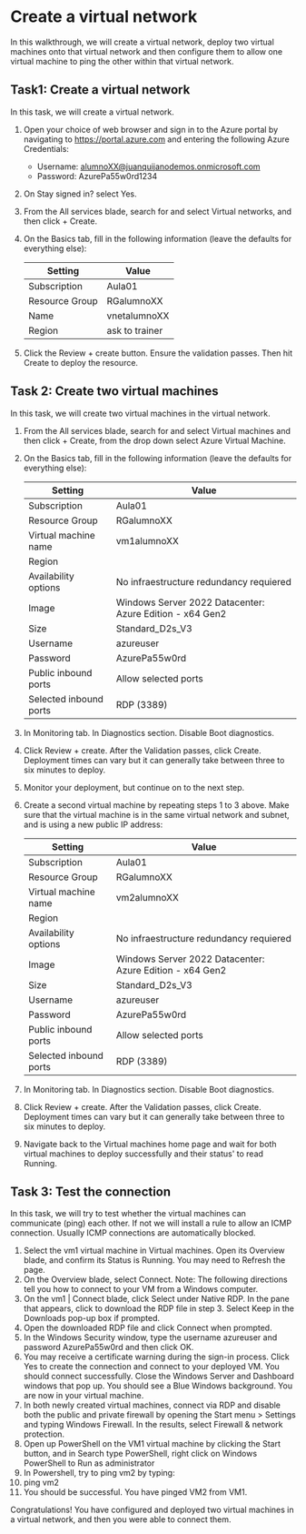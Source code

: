 # Create a virtual network #
In this walkthrough, we will create a virtual network, deploy two virtual machines onto that virtual network and then configure them to allow one virtual machine to ping the other within that virtual network.

## Task1: Create a virtual network ##
In this task, we will create a virtual network.

1. Open your choice of web browser and sign in to the Azure portal by navigating to https://portal.azure.com and entering the following Azure Credentials:
    * Username: alumnoXX@juanquijanodemos.onmicrosoft.com
    * Password: AzurePa55w0rd1234
2. On Stay signed in? select Yes.
3. From the All services blade, search for and select Virtual networks, and then click + Create.
4. On the Basics tab, fill in the following information (leave the defaults for everything else):

    | Setting | Value |
    |---------|-------|
    | Subscription | Aula01 |
    | Resource Group | RGalumnoXX |
    | Name | vnetalumnoXX |
    | Region | ask to trainer |

5. Click the Review + create button. Ensure the validation passes. Then hit Create to deploy the resource.

## Task 2: Create two virtual machines ##
In this task, we will create two virtual machines in the virtual network.
1. From the All services blade, search for and select Virtual machines and then click + Create, from the drop down select Azure Virtual Machine.
2. On the Basics tab, fill in the following information (leave the defaults for everything else):

    | Setting | Value |
    |---------|-------|
    | Subscription | Aula01 |
    | Resource Group | RGalumnoXX |
    | Virtual machine name | vm1alumnoXX |
    | Region | <same vnet> |
    | Availability options | No infraestructure redundancy requiered |
    | Image | Windows Server 2022 Datacenter: Azure Edition - x64 Gen2 |
    | Size | Standard_D2s_V3 |
    | Username | azureuser |
    | Password | AzurePa55w0rd |
    | Public inbound ports | Allow selected ports |
    | Selected inbound ports | RDP (3389) |

4. In Monitoring tab. In Diagnostics section. Disable Boot diagnostics.
6. Click Review + create. After the Validation passes, click Create. Deployment times can vary but it can generally take between three to six minutes to deploy.
7. Monitor your deployment, but continue on to the next step.
8. Create a second virtual machine by repeating steps 1 to 3 above. Make sure that the virtual machine is in the same virtual network and subnet, and is using a new public IP address:

    | Setting | Value |
    |---------|-------|
    | Subscription | Aula01 |
    | Resource Group | RGalumnoXX |
    | Virtual machine name | vm2alumnoXX |
    | Region | <same vnet> |
    | Availability options | No infraestructure redundancy requiered |
    | Image | Windows Server 2022 Datacenter: Azure Edition - x64 Gen2 |
    | Size | Standard_D2s_V3 |
    | Username | azureuser |
    | Password | AzurePa55w0rd |
    | Public inbound ports | Allow selected ports |
    | Selected inbound ports | RDP (3389) |

4. In Monitoring tab. In Diagnostics section. Disable Boot diagnostics.

6. Click Review + create. After the Validation passes, click Create. Deployment times can vary but it can generally take between three to six minutes to deploy.

9. Navigate back to the Virtual machines home page and wait for both virtual machines to deploy successfully and their status' to read Running.

## Task 3: Test the connection ##
In this task, we will try to test whether the virtual machines can communicate (ping) each other. If not we will install a rule to allow an ICMP connection. Usually ICMP connections are automatically blocked.
1. Select the vm1 virtual machine in Virtual machines. Open its Overview blade, and confirm its Status is Running. You may need to Refresh the page.
2. On the Overview blade, select Connect.
Note: The following directions tell you how to connect to your VM from a Windows computer.
3. On the vm1 | Connect blade, click Select under Native RDP. In the pane that appears, click to download the RDP file in step 3. Select Keep in the Downloads pop-up box if prompted.
4. Open the downloaded RDP file and click Connect when prompted.
5. In the Windows Security window, type the username azureuser and password AzurePa55w0rd and then click OK.
6. You may receive a certificate warning during the sign-in process. Click Yes to create the connection and connect to your deployed VM. You should connect successfully. Close the Windows Server and Dashboard windows that pop up. You should see a Blue Windows background. You are now in your virtual machine.
7. In both newly created virtual machines, connect via RDP and disable both the public and private firewall by opening the Start menu > Settings and typing Windows Firewall. In the results, select Firewall & network protection.
8. Open up PowerShell on the VM1 virtual machine by clicking the Start button, and in Search type PowerShell, right click on Windows PowerShell to Run as administrator
9. In Powershell, try to ping vm2 by typing:
10. ping vm2
11. You should be successful. You have pinged VM2 from VM1.

Congratulations! You have configured and deployed two virtual machines in a virtual network, and then you were able to connect them.

